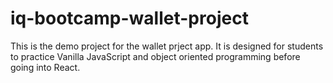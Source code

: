 # iq-bootcamp-wallet-project

This is the demo project for the wallet prject app. It is designed for students to practice Vanilla JavaScript and object oriented programming before going into React.

